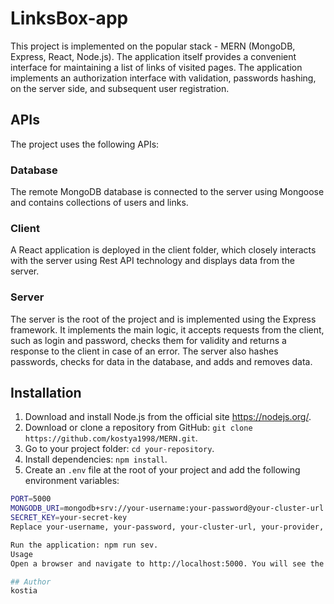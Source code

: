 # LinksBox-app

This project is implemented on the popular stack - MERN (MongoDB, Express, React, Node.js). The application itself provides a convenient interface for maintaining a list of links of visited pages. The application implements an authorization interface with validation, passwords hashing, on the server side, and subsequent user registration.

## APIs

The project uses the following APIs:

### Database

The remote MongoDB database is connected to the server using Mongoose and contains collections of users and links.

### Client

A React application is deployed in the client folder, which closely interacts with the server using Rest API technology and displays data from the server.

### Server

The server is the root of the project and is implemented using the Express framework. It implements the main logic, it accepts requests from the client, such as login and password, checks them for validity and returns a response to the client in case of an error. The server also hashes passwords, checks for data in the database, and adds and removes data.

## Installation

1. Download and install Node.js from the official site https://nodejs.org/.
2. Download or clone a repository from GitHub: `git clone https://github.com/kostya1998/MERN.git`.
3. Go to your project folder: `cd your-repository`.
4. Install dependencies: `npm install`.
5. Create an `.env` file at the root of your project and add the following environment variables:

```bash
PORT=5000
MONGODB_URI=mongodb+srv://your-username:your-password@your-cluster-url.your-provider.net/your-database-name?retryWrites=true&w=majority
SECRET_KEY=your-secret-key
Replace your-username, your-password, your-cluster-url, your-provider, your-database-name and your-secret-key with your values.

Run the application: npm run sev.
Usage
Open a browser and navigate to http://localhost:5000. You will see the main page of the application. Here you can register or log in if you already have an account. After logging in, you will be able to add links, edit or delete them.

## Author
kostia

